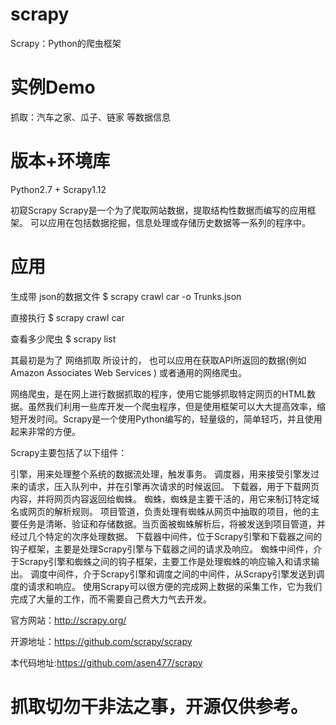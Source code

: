 # scrapy
Scrapy：Python的爬虫框架

# 实例Demo 
抓取：汽车之家、瓜子、链家 等数据信息

# 版本+环境库
Python2.7 + Scrapy1.12

初窥Scrapy
Scrapy是一个为了爬取网站数据，提取结构性数据而编写的应用框架。 可以应用在包括数据挖掘，信息处理或存储历史数据等一系列的程序中。

# 应用

生成带 json的数据文件
$ scrapy crawl car -o Trunks.json

直接执行
$ scrapy crawl car

查看多少爬虫
$ scrapy list

其最初是为了 网络抓取 所设计的， 也可以应用在获取API所返回的数据(例如 Amazon Associates Web Services ) 或者通用的网络爬虫。


网络爬虫，是在网上进行数据抓取的程序，使用它能够抓取特定网页的HTML数据。虽然我们利用一些库开发一个爬虫程序，但是使用框架可以大大提高效率，缩短开发时间。Scrapy是一个使用Python编写的，轻量级的，简单轻巧，并且使用起来非常的方便。

Scrapy主要包括了以下组件：

引擎，用来处理整个系统的数据流处理，触发事务。
调度器，用来接受引擎发过来的请求，压入队列中，并在引擎再次请求的时候返回。
下载器，用于下载网页内容，并将网页内容返回给蜘蛛。
蜘蛛，蜘蛛是主要干活的，用它来制订特定域名或网页的解析规则。
项目管道，负责处理有蜘蛛从网页中抽取的项目，他的主要任务是清晰、验证和存储数据。当页面被蜘蛛解析后，将被发送到项目管道，并经过几个特定的次序处理数据。
下载器中间件，位于Scrapy引擎和下载器之间的钩子框架，主要是处理Scrapy引擎与下载器之间的请求及响应。
蜘蛛中间件，介于Scrapy引擎和蜘蛛之间的钩子框架，主要工作是处理蜘蛛的响应输入和请求输出。
调度中间件，介于Scrapy引擎和调度之间的中间件，从Scrapy引擎发送到调度的请求和响应。
使用Scrapy可以很方便的完成网上数据的采集工作，它为我们完成了大量的工作，而不需要自己费大力气去开发。

官方网站：http://scrapy.org/

开源地址：https://github.com/scrapy/scrapy

本代码地址:https://github.com/asen477/scrapy


# 抓取切勿干非法之事，开源仅供参考。
